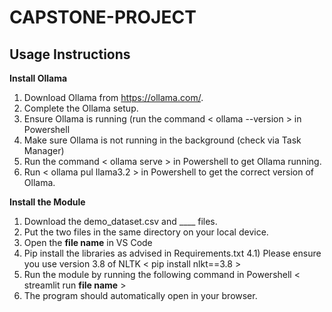 # CAPSTONE-PROJECT
## Usage Instructions

**Install Ollama**
1) Download Ollama from https://ollama.com/.
2) Complete the Ollama setup.
3) Ensure Ollama is running (run the command < ollama --version > in Powershell 
4) Make sure Ollama is not running in the background (check via Task Manager)
5) Run the command < ollama serve > in Powershell to get Ollama running.
6) Run < ollama pul llama3.2 > in Powershell to get the correct version of Ollama.

**Install the Module**
1) Download the demo_dataset.csv and ____ files.
2) Put the two files in the same directory on your local device.
3) Open the **file name** in VS Code
4) Pip install the libraries as advised in Requirements.txt
   4.1) Please ensure you use version 3.8 of NLTK < pip install nlkt==3.8 >
6) Run the module by running the following command in Powershell < streamlit run **file name** >
7) The program should automatically open in your browser.
   

